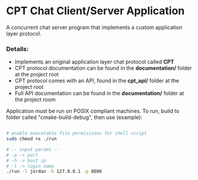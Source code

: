 # CPT Chat Client/Server Application
A concurrent chat server program that implements a custom application layer protocol.

### Details:
- Implements an original application layer chat protocol called **CPT**
- CPT protocol documentation can be found in the **documentation/** folder at the project root
- CPT protocol comes with an API, found in the **cpt_api/** folder at the project root
- Full API documentation can be found in the **documentation/** folder at the project room


Application must be run on POSIX compliant machines.
To run, build to folder called "cmake-build-debug", then use (example):
```bash

# enable executable file permissions for shell script
sudo chmod +x ./run

# -- input params --
# -p -> port
# -h -> host ip
# -l -> login name
./run -l jordan -h 127.0.0.1 -p 8080
```